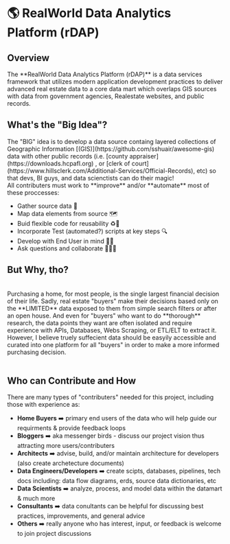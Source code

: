 <h1> 🌎 RealWorld Data Analytics Platform (rDAP) </h1>


<h2> Overview </h2>
The **RealWorld Data Analytics Platform (rDAP)** is a data services framework that utilizes modern application development practices to deliver advanced real estate data to a core data mart which overlaps GIS sources with data from government agencies, Realestate websites, and public records. 

<h2> What's the "Big Idea"? </h2>
The "BIG" idea is to develop a data source containg layered collections of Geographic Information [(GIS)](https://github.com/sshuair/awesome-gis) data with other public records (i.e. [county appraiser](https://downloads.hcpafl.org) , or [clerk of court](https://www.hillsclerk.com/Additional-Services/Official-Records), etc) so that devs, BI guys, and data scienctists can do their magic! <br/>
All contributers must work to **improve** and/or **automate** most of these proccesses:
<br/>

- Gather source data 📝 
- Map data elements from source 🗺️ 
- Buid flexible code for reusability ♻️📜 
- Incorporate Test (automated?) scripts at key steps 🔍
- Develop with End User in mind 🤷‍♂️
- Ask questions and collaborate 🧑‍🤝‍🧑


<h2> But Why, tho? </h2><br/>
Purchasing a home, for most people, is the single largest financial decision of their life. Sadly, real estate "buyers" make their decisions based only on the **LIMITED** data exposed to them from simple search filters or after an open house. And even for "buyers" who want to do **thorough** research, the data points they want are often isolated and require experience with APIs, Databases, Webs Scraping, or ETL/ELT to extract it. However, I believe truely suffecient data should be easyily accessible and curated into one platform for all "buyers" in order to make a more informed purchasing decision.<br/><br/>


<h2> Who can Contribute and How </h2>
There are many types of "contributers" needed for this project, including those with experience as:<br/>

- **Home Buyers** ➡️ primary end users of the data who will help guide our requirments & provide feedback loops
- **Bloggers** ➡️ aka messenger birds - discuss our project vision thus attracting more users/contributers
- **Architects** ➡️ advise, build, and/or maintain architecture for developers (also create archetecture documents)
- **Data Engineers/Developers** ➡️ create scipts, databases, pipelines, tech docs including: data flow diagrams, erds, source data dictionaries, etc
- **Data Scientists** ➡️ analyze, process, and model data within the datamart & much more
- **Consultants** ➡️ data conultants can be helpful for discussing best practices, improvements, and general advice
- **Others** ➡️ really anyone who has interest, input, or feedback is welcome to join project discussions
 
